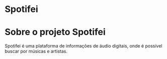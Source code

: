 # Spotifei

# Sobre o projeto Spotifei

Spotifei é uma plataforma de informações de áudio digitais, onde é possível buscar por músicas e artistas.
